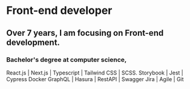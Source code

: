 # Front-end developer

## Over 7 years, I am focusing on Front-end development.
### Bachelor's degree at computer science, 
React.js | Next.js | Typescript | Tailwind CSS | SCSS.
Storybook | Jest | Cypress
Docker
GraphQL | Hasura | RestAPI | Swagger
Jira | Agile | Git
